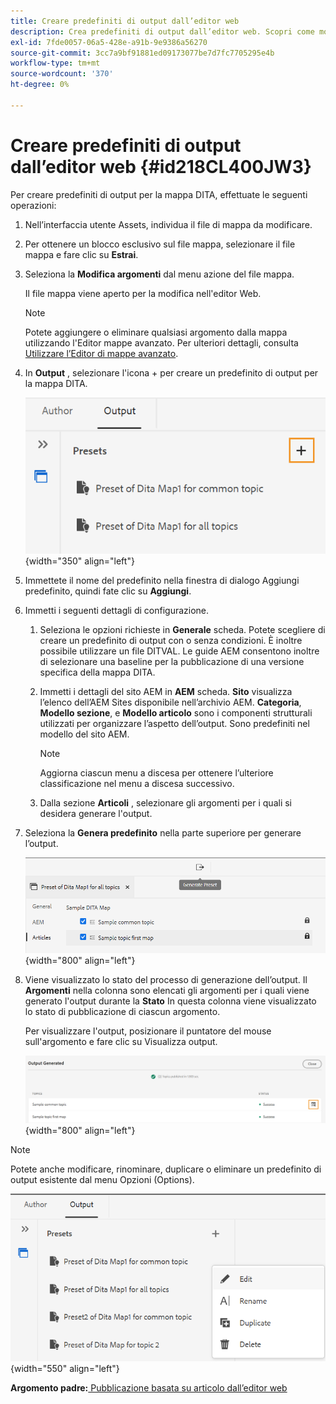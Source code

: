 ```yaml
---
title: Creare predefiniti di output dall’editor web
description: Crea predefiniti di output dall’editor web. Scopri come modificare, rinominare, duplicare ed eliminare un predefinito di output in Guide AEM.
exl-id: 7fde0057-06a5-428e-a91b-9e9386a56270
source-git-commit: 3cc7a9bf91881ed09173077be7d7fc7705295e4b
workflow-type: tm+mt
source-wordcount: '370'
ht-degree: 0%

---
```


# Creare predefiniti di output dall’editor web {#id218CL400JW3}

Per creare predefiniti di output per la mappa DITA, effettuate le seguenti operazioni:

1. Nell’interfaccia utente Assets, individua il file di mappa da modificare.

1. Per ottenere un blocco esclusivo sul file mappa, selezionare il file mappa e fare clic su **Estrai**.

1. Seleziona la **Modifica argomenti** dal menu azione del file mappa.

   Il file mappa viene aperto per la modifica nell&#39;editor Web.

   >[!NOTE]
   >
   > Potete aggiungere o eliminare qualsiasi argomento dalla mappa utilizzando l&#39;Editor mappe avanzato. Per ulteriori dettagli, consulta [Utilizzare l’Editor di mappe avanzato](map-editor-advanced-map-editor.md#).

1. In **Output** , selezionare l&#39;icona + per creare un predefinito di output per la mappa DITA.

   ![](images/output-tab-preset_cs.png){width="350" align="left"}

1. Immettete il nome del predefinito nella finestra di dialogo Aggiungi predefinito, quindi fate clic su **Aggiungi**.

1. Immetti i seguenti dettagli di configurazione.

   1. Seleziona le opzioni richieste in **Generale** scheda. Potete scegliere di creare un predefinito di output con o senza condizioni. È inoltre possibile utilizzare un file DITVAL. Le guide AEM consentono inoltre di selezionare una baseline per la pubblicazione di una versione specifica della mappa DITA.
   1. Immetti i dettagli del sito AEM in **AEM** scheda. **Sito** visualizza l’elenco dell’AEM Sites disponibile nell’archivio AEM. **Categoria**, **Modello sezione**, e **Modello articolo** sono i componenti strutturali utilizzati per organizzare l’aspetto dell’output. Sono predefiniti nel modello del sito AEM.

      >[!NOTE]
      >
      > Aggiorna ciascun menu a discesa per ottenere l’ulteriore classificazione nel menu a discesa successivo.

   1. Dalla sezione **Articoli** , selezionare gli argomenti per i quali si desidera generare l&#39;output.
1. Seleziona la **Genera predefinito** nella parte superiore per generare l’output.

   ![](images/add-preset-articles-tab_cs.png){width="800" align="left"}

1. Viene visualizzato lo stato del processo di generazione dell’output. Il **Argomenti** nella colonna sono elencati gli argomenti per i quali viene generato l&#39;output durante la **Stato** In questa colonna viene visualizzato lo stato di pubblicazione di ciascun argomento.

   Per visualizzare l&#39;output, posizionare il puntatore del mouse sull&#39;argomento e fare clic su Visualizza output.

   ![](images/add-preset-output-generated_cs.png){width="800" align="left"}


>[!NOTE]
>
> Potete anche modificare, rinominare, duplicare o eliminare un predefinito di output esistente dal menu Opzioni (Options).

![](images/edit-preset_cs.png){width="550" align="left"}

**Argomento padre:**[ Pubblicazione basata su articolo dall’editor web](web-editor-article-publishing.md)
